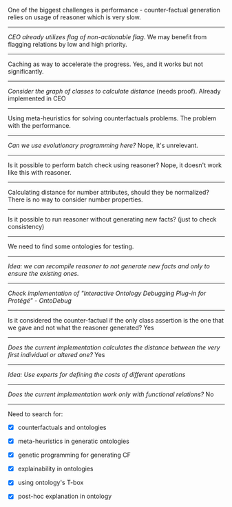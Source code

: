 
One of the biggest challenges is performance - counter-factual generation relies on usage of reasoner which is very slow. 

****

*CEO already utilizes flag of non-actionable flag*. We may benefit from flagging relations by low and high priority. 

****

Caching as way to accelerate the progress. 
Yes, and it works but not significantly.

****

*Consider the graph of classes to calculate distance* (needs proof).
Already implemented in CEO

****

Using meta-heuristics for solving counterfactuals problems. 
The problem with the performance.

****

_Can we use evolutionary programming here?_
Nope, it's unrelevant.

****

Is it possible to perform batch check using reasoner?
Nope, it doesn't work like this with reasoner.

****

Calculating distance for number attributes, should they be normalized?
There is no way to consider number properties. 

****

Is it possible to run reasoner without generating new facts? (just to check consistency)

****

We need to find some ontologies for testing. 

****

_Idea: we can recompile reasoner to not generate new facts and only to ensure the existing ones._

****

_Check implementation of "Interactive Ontology Debugging Plug-in for Protégé" - OntoDebug_

****

Is it considered the counter-factual if the only class assertion is the one that we gave and not what the reasoner generated?
Yes

****

*Does the current implementation calculates the distance between the very first individual or altered one?*
Yes

****

*Idea: Use experts for defining the costs of different operations*

****

*Does the current implementation work only with functional relations?*
No

*****

Need to search for:
- [x] counterfactuals and ontologies
- [x] meta-heuristics in generatic ontologies
- [x] genetic programming for generating CF
- [x] explainability in ontologies
- [x] using ontology's T-box
- [x] post-hoc explanation in ontology

